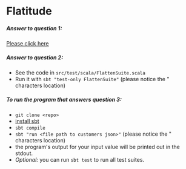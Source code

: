 Flatitude
=========

##### Answer to question 1:
[Please click here](question1.markdown)

##### Answer to question 2:
* See the code in `src/test/scala/FlattenSuite.scala`
* Run it with `sbt "test-only FlattenSuite"` (please notice the " characters location)

##### To run the program that answers question 3:
* `git clone <repo>`
* [install sbt](http://www.scala-sbt.org/0.13/docs/Setup.html)
* `sbt compile`
* `sbt "run <file path to customers json>"` (please notice the " characters location)
* the program's output for your input value will be printed out in the stdout.
* *Optional:* you can run `sbt test` to run all  test suites.